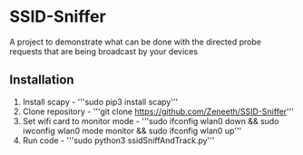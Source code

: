 # SSID-Sniffer
A project to demonstrate what can be done with the directed probe requests that are being broadcast by your devices

## Installation
1. Install scapy - '''sudo pip3 install scapy'''
2. Clone repository - '''git clone https://github.com/Zeneeth/SSID-Sniffer'''
3. Set wifi card to monitor mode - '''sudo ifconfig wlan0 down && sudo iwconfig wlan0 mode monitor && sudo ifconfig wlan0 up'''
4. Run code - '''sudo python3 ssidSniffAndTrack.py'''
